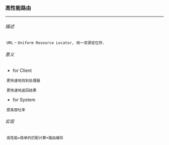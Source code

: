 ### 高性能路由

---

###### 描述

​	`URL` - `Uniform Resource Locator, 统一资源定位符.`



###### 意义

- for Client

​	`更快速地找到处理器`

​	`更快速地返回结果`

- for System

​	`提高吞吐率`



###### 实现

​	`高性能=简单的匹配计算+路由缓存`

